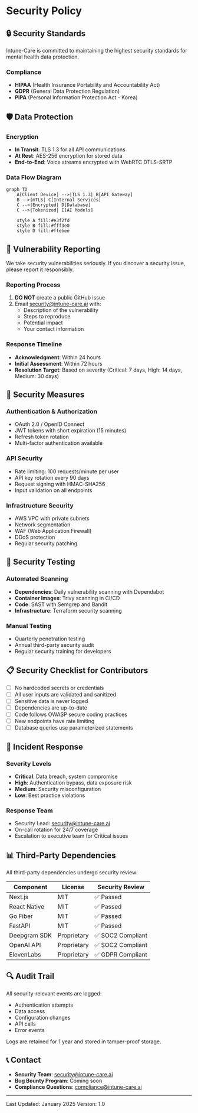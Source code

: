 # Security Policy

## 🔒 Security Standards

Intune-Care is committed to maintaining the highest security standards for mental health data protection.

### Compliance
- **HIPAA** (Health Insurance Portability and Accountability Act)
- **GDPR** (General Data Protection Regulation)
- **PIPA** (Personal Information Protection Act - Korea)

## 🛡️ Data Protection

### Encryption
- **In Transit**: TLS 1.3 for all API communications
- **At Rest**: AES-256 encryption for stored data
- **End-to-End**: Voice streams encrypted with WebRTC DTLS-SRTP

### Data Flow Diagram

```mermaid
graph TD
    A[Client Device] -->|TLS 1.3| B[API Gateway]
    B -->|mTLS| C[Internal Services]
    C -->|Encrypted| D[Database]
    C -->|Tokenized| E[AI Models]
    
    style A fill:#e3f2fd
    style B fill:#fff3e0
    style D fill:#ffebee
```

## 🚨 Vulnerability Reporting

We take security vulnerabilities seriously. If you discover a security issue, please report it responsibly.

### Reporting Process

1. **DO NOT** create a public GitHub issue
2. Email security@intune-care.ai with:
   - Description of the vulnerability
   - Steps to reproduce
   - Potential impact
   - Your contact information

### Response Timeline
- **Acknowledgment**: Within 24 hours
- **Initial Assessment**: Within 72 hours
- **Resolution Target**: Based on severity (Critical: 7 days, High: 14 days, Medium: 30 days)

## 🔐 Security Measures

### Authentication & Authorization
- OAuth 2.0 / OpenID Connect
- JWT tokens with short expiration (15 minutes)
- Refresh token rotation
- Multi-factor authentication available

### API Security
- Rate limiting: 100 requests/minute per user
- API key rotation every 90 days
- Request signing with HMAC-SHA256
- Input validation on all endpoints

### Infrastructure Security
- AWS VPC with private subnets
- Network segmentation
- WAF (Web Application Firewall)
- DDoS protection
- Regular security patching

## 🧪 Security Testing

### Automated Scanning
- **Dependencies**: Daily vulnerability scanning with Dependabot
- **Container Images**: Trivy scanning in CI/CD
- **Code**: SAST with Semgrep and Bandit
- **Infrastructure**: Terraform security scanning

### Manual Testing
- Quarterly penetration testing
- Annual third-party security audit
- Regular security training for developers

## 📋 Security Checklist for Contributors

- [ ] No hardcoded secrets or credentials
- [ ] All user inputs are validated and sanitized
- [ ] Sensitive data is never logged
- [ ] Dependencies are up-to-date
- [ ] Code follows OWASP secure coding practices
- [ ] New endpoints have rate limiting
- [ ] Database queries use parameterized statements

## 🚦 Incident Response

### Severity Levels
- **Critical**: Data breach, system compromise
- **High**: Authentication bypass, data exposure risk
- **Medium**: Security misconfiguration
- **Low**: Best practice violations

### Response Team
- Security Lead: security@intune-care.ai
- On-call rotation for 24/7 coverage
- Escalation to executive team for Critical issues

## 📊 Third-Party Dependencies

All third-party dependencies undergo security review:

| Component | License | Security Review |
|-----------|---------|----------------|
| Next.js | MIT | ✅ Passed |
| React Native | MIT | ✅ Passed |
| Go Fiber | MIT | ✅ Passed |
| FastAPI | MIT | ✅ Passed |
| Deepgram SDK | Proprietary | ✅ SOC2 Compliant |
| OpenAI API | Proprietary | ✅ SOC2 Compliant |
| ElevenLabs | Proprietary | ✅ GDPR Compliant |

## 🔍 Audit Trail

All security-relevant events are logged:
- Authentication attempts
- Data access
- Configuration changes
- API calls
- Error events

Logs are retained for 1 year and stored in tamper-proof storage.

## 📞 Contact

- **Security Team**: security@intune-care.ai
- **Bug Bounty Program**: Coming soon
- **Compliance Questions**: compliance@intune-care.ai

---

Last Updated: January 2025
Version: 1.0